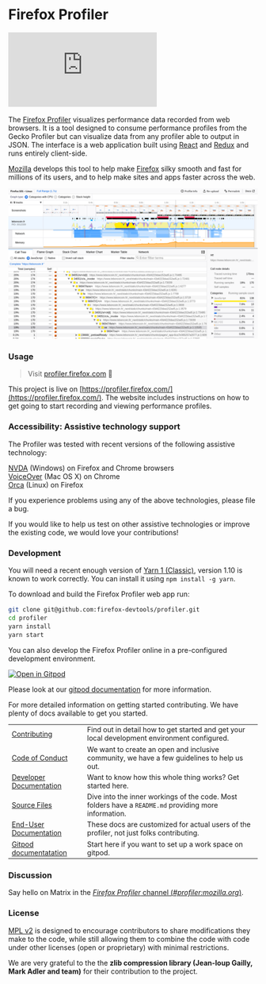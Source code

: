 # Firefox Profiler
[![Matrix][matrix-badge]][matrix]

The [Firefox Profiler] visualizes performance data recorded from web browsers. It is a tool designed to consume performance profiles from the Gecko Profiler but can visualize data from any profiler able to output in JSON. The interface is a web application built using [React] and [Redux] and runs entirely client-side.

[Mozilla] develops this tool to help make [Firefox] silky smooth and fast for millions of its users, and to help make sites and apps faster across the web.

![Screenshot of the Firefox Profiler](./docs-user/images/screenshot-2022-04-25.png?raw=true)

### Usage

> Visit [profiler.firefox.com](https://profiler.firefox.com/) :rocket:

This project is live on [https://profiler.firefox.com/](https://profiler.firefox.com/). The website includes instructions on how to get going to start recording and viewing performance profiles.

### Accessibility: Assistive technology support

The Profiler was tested with recent versions of the following assistive technology:

[NVDA](https://www.nvaccess.org/) (Windows) on Firefox and Chrome browsers </br>
[VoiceOver](https://www.apple.com/accessibility/mac/vision/) (Mac OS X) on Chrome</br>
[Orca](https://wiki.gnome.org/action/show/Projects/Orca?action=show&redirect=Orca) (Linux) on Firefox

If you experience problems using any of the above technologies, please file a bug.

If you would like to help us test on other assistive technologies or improve the existing code, we would love your contributions!

### Development

You will need a recent enough version of [Yarn 1 (Classic)](https://classic.yarnpkg.com/),
version 1.10 is known to work correctly.
You can install it using `npm install -g yarn`.

To download and build the Firefox Profiler web app run:

```bash
git clone git@github.com:firefox-devtools/profiler.git
cd profiler
yarn install
yarn start
```

You can also develop the Firefox Profiler online in a pre-configured development environment.

[![Open in Gitpod](https://gitpod.io/button/open-in-gitpod.svg)](https://gitpod.io/#https://github.com/firefox-devtools/profiler)

Please look at our [gitpod documentation](./docs-user/gitpod.md) for more information.

For more detailed information on getting started contributing. We have plenty of docs available to get you started.

| | |
| ---- | --- |
|[Contributing](./CONTRIBUTING.md)| Find out in detail how to get started and get your local development environment configured. |
|[Code of Conduct](./CODE_OF_CONDUCT.md)| We want to create an open and inclusive community, we have a few guidelines to help us out. |
|[Developer Documentation](./docs-developer)| Want to know how this whole thing works? Get started here. |
|[Source Files](./src)| Dive into the inner workings of the code. Most folders have a `README.md` providing more information. |
|[End-User Documentation](https://profiler.firefox.com/docs/#/)| These docs are customized for actual users of the profiler, not just folks contributing. |
|[Gitpod documentatation](./docs-user/gitpod.md)| Start here if you want to set up a work space on gitpod. |

### Discussion

Say hello on Matrix in the [*Firefox Profiler* channel (*#profiler:mozilla.org*)][matrix].

### License

[MPL v2](./LICENSE) is designed to encourage contributors to share modifications they make to the code, while still allowing them to combine the code with code under other licenses (open or proprietary) with minimal restrictions.

We are very grateful to the the **zlib compression library (Jean-loup Gailly, Mark Adler and team)** for their contribution to the project.

[matrix]: https://chat.mozilla.org/#/room/#profiler:mozilla.org
<!-- chat.mozilla.org's "real" server is mozilla.modular.im. -->
[matrix-badge]: https://img.shields.io/matrix/profiler:mozilla.org?server_fqdn=mozilla.modular.im&label=matrix
[Firefox Profiler]:https://profiler.firefox.com/
[React]:https://facebook.github.io/react/
[Redux]:http://redux.js.org/
[Mozilla]:https://www.mozilla.org/
[Firefox]:https://www.mozilla.org/firefox/
[zlib]: http://www.zlib.net/
